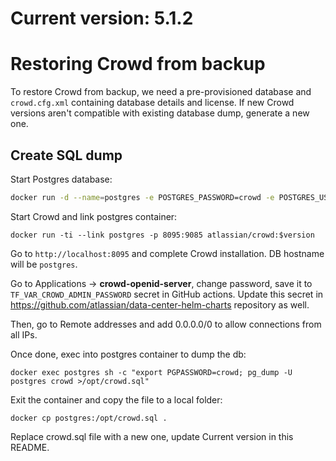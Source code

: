 # Current version: 5.1.2

# Restoring Crowd from backup

To restore  Crowd from backup, we need a pre-provisioned database
and `crowd.cfg.xml` containing database details and license. If new Crowd versions aren't compatible with existing database dump, generate a new one.

## Create SQL dump

Start Postgres database:

```bash
docker run -d --name=postgres -e POSTGRES_PASSWORD=crowd -e POSTGRES_USER=postgres -e POSTGRES_DB=crowd -e PGDATA=/var/lib/postgresql/data/pgdata -p 5432:5432 postgres:14
```

Start Crowd and link postgres container:

```
docker run -ti --link postgres -p 8095:9085 atlassian/crowd:$version
```

Go to `http://localhost:8095` and complete Crowd installation. DB hostname will be `postgres`.

Go to Applications -> **crowd-openid-server**, change password, save it to `TF_VAR_CROWD_ADMIN_PASSWORD` secret in GitHub actions. Update this secret in https://github.com/atlassian/data-center-helm-charts repository as well.

Then, go to Remote addresses and add 0.0.0.0/0 to allow connections from all IPs.

Once done, exec into postgres container to dump the db:

```
docker exec postgres sh -c "export PGPASSWORD=crowd; pg_dump -U postgres crowd >/opt/crowd.sql"
```

Exit the container and copy the file to a local folder:

```
docker cp postgres:/opt/crowd.sql .
```
Replace crowd.sql file with a new one, update Current version in this README.